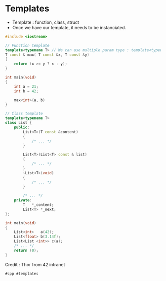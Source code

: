 # Templates

* Template : function, class, struct
* Once we have our template, it needs to be instanciated.

```cpp
#include <iostream>

// Function template
template<typename T> // We can use multiple param type : template<typename T, typename U>
T const & max( T const &x, T const &y)
{
	return (x >= y ? x : y);
}

int	main(void)
{
	int	a = 21;
	int	b = 42;

	max<int>(a, b)
}
```

```cpp
// Class template
template<typename T>
class List {
	public:
		List<T>(T const &content)
		{
			/* ... */
		}

		List<T>(List<T> const & list)
		{
			/* ... */
		}
		~List<T>(void)
		{
			/* ... */
		}

		/* ... */
	private:
		T	*_content;
		List<T>	*_next;
};

int	main(void)
{
	List<int>	a(42);
	List<float>	b(3.14f);
	List<List <int>> c(a);
	/* ... */
	return (0);
}
```

Credit : Thor from 42 intranet

    #cpp #templates
